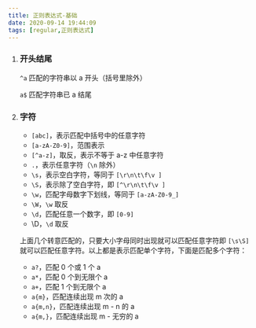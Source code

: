 ```yaml
---
title: 正则表达式-基础
date: 2020-09-14 19:44:09
tags: [regular,正则表达式]
---
```


1. ### 开头结尾

   `^a` 匹配的字符串以 a 开头（括号里除外）

   `a$` 匹配字符串已 a 结尾

2. ### 字符

   *  `[abc]`，表示匹配中括号中的任意字符
   * `[a-zA-Z0-9]`，范围表示
   * `[^a-z]`，取反，表示不等于 a-z 中任意字符
   * `.`，表示任意字符（`\n` 除外）
   * `\s`，表示空白字符，等同于 `[\r\n\t\f\v ]`
   * `\S`，表示除了空白字符，即 `[^\r\n\t\f\v ]`
   * `\w`，匹配字母数字下划线，等同于 `[a-zA-Z0-9_]`
   * `\W`，`\w` 取反
   * `\d`，匹配任意一个数字，即 `[0-9]`
   * \D，`\d` 取反

   上面几个转意匹配的，只要大小字母同时出现就可以匹配任意字符即 `[\s\S]` 就可以匹配任意字符。以上都是表示匹配单个字符，下面是匹配多个字符：

   * `a?`，匹配 0 个或 1 个 a
   * `a*`，匹配 0 个到无限个 a
   * `a+`，匹配 1 个到无限个 a
   * `a{m}`，匹配连续出现 m 次的 a
   * `a{m,n}`，匹配连续出现 m - n 的 a
   * `a{m,}`，匹配连续出现 m - 无穷的 a


